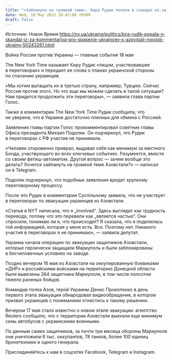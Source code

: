 ```yaml
---
title: "«Хайпанула на громкой теме». Кира Рудик попала в скандал из-за комментария про спасение украинцев с Азовстали"
date: Wed, 18 May 2022 18:43:00 +0300
draft: false
---
```

Источник: Новое Время https://nv.ua/ukraine/politics/kira-rudik-popala-v-skandal-iz-za-kommentariya-pro-spasenie-ukraincev-s-azovstali-novosti-ukrainy-50243261.html


Война России против Украины — главные события 18 мая

The New York Time называет Киру Рудик «лицом, участвовавшее в переговорах» и передает ее слова о планах украинской стороны по спасению украинцев. 

«Мы хотим вытащить их в третью страну, например, Турцию. Сейчас Россия против этого. Но что еще мы можем сделать в такой ситуации? Нам придется продолжить эти переговоры», — заявила глава партии Голос.

Также в комментарии The New York Time Рудик сообщила, что не уверена, что в Украине достаточно пленных для обмена с Россией.

Заявления главы партии Голос прокомментировал советник главы Офиса президента Михаил Подоляк. Он подчеркнул, что Рудик в переговорах с РФ участия не принимала.

«Человек откровенно приврал, выдавая себя как минимум за местного Бонда, участвующего во всех ключевых событиях. Разумеется, вместе со своим фетиш-автоматом. Другой вопрос — зачем вообще это делать? Хочется хайпануть на громкой теме Азовстали?» — написал он в Telegram.

Подоляк подчеркнул, что подобные заявления вредят хрупкому переговорному процессу.

После это Рудик в комментарии Суспільному заявила, что не участвует в переговорах по эвакуации украинцев из Азовстали. 

«Статья в NYT написала, что я „involved“. Здесь выглядит как трудность перевода, потому что это перевели как „является частью“. Они спросили, понимаю ли я, что происходит? Я сказала, что я поделилась той информацией, которая у меня есть. Все. Поэтому нет. Никакого участия в переговорах я не принимаю», — заявила депутат.

Украина начала операцию по эвакуации защитников Азовстали, которые героически защищали Мариуполь и были заблокированы в бесчеловечных условиях на заводе.

Поздно вечером 16 мая из Азовстали на оккупированную боевиками «ДНР» и российскими войсками на территорию Донецкой области были вывезены 264 защитника Мариуполя, в том числе полсотни тяжело раненых бойцов. 

Командир полка Азов, герой Украины Денис Прокопенко в день первого этапа эвакуации обнародовал видеообращение, в котором призвал украинцев с пониманием отнестись к такому решению.

Вечером 17 мая стало известно о новом этапе эвакуации: агентство Reuters сообщило, что с территории Азовстали выехали еще минимум семь автобусов с украинскими военными.

По данным самих защитников, за почти три месяца обороны Мариуполя они уничтожили 6 тыс. оккупантов, 78 танков, более 100 единиц бронетехники и одного генерала.

Присоединяйтесь к нам в соцсетях Facebook, Telegram и Instagram.
